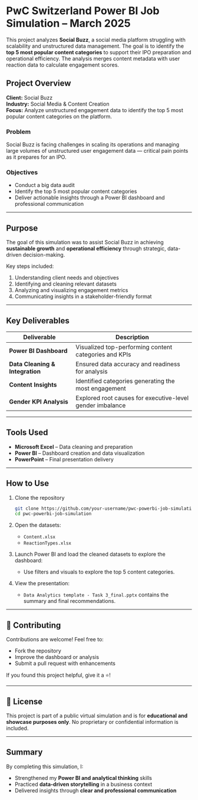 # PwC Switzerland Power BI Job Simulation – March 2025

This project analyzes **Social Buzz**, a social media platform struggling with scalability and unstructured data management. The goal is to identify the **top 5 most popular content categories** to support their IPO preparation and operational efficiency. The analysis merges content metadata with user reaction data to calculate engagement scores.

##  Project Overview

**Client:** Social Buzz  
**Industry:** Social Media & Content Creation  
**Focus:** Analyze unstructured engagement data to identify the top 5 most popular content categories on the platform.

### Problem
Social Buzz is facing challenges in scaling its operations and managing large volumes of unstructured user engagement data — critical pain points as it prepares for an IPO.

### Objectives
- Conduct a big data audit
- Identify the top 5 most popular content categories
- Deliver actionable insights through a Power BI dashboard and professional communication

---

##  Purpose

The goal of this simulation was to assist Social Buzz in achieving **sustainable growth** and **operational efficiency** through strategic, data-driven decision-making.

Key steps included:
1. Understanding client needs and objectives
2. Identifying and cleaning relevant datasets
3. Analyzing and visualizing engagement metrics
4. Communicating insights in a stakeholder-friendly format

---

## Key Deliverables

| Deliverable                     | Description |
|--------------------------------|-------------|
| **Power BI Dashboard**         | Visualized top-performing content categories and KPIs |
| **Data Cleaning & Integration**| Ensured data accuracy and readiness for analysis |
| **Content Insights**           | Identified categories generating the most engagement |
| **Gender KPI Analysis**        | Explored root causes for executive-level gender imbalance |

---

##  Tools Used

- **Microsoft Excel** – Data cleaning and preparation  
- **Power BI** – Dashboard creation and data visualization  
- **PowerPoint** – Final presentation delivery  
---

##  How to Use

1. Clone the repository  
   ```bash
   git clone https://github.com/your-username/pwc-powerbi-job-simulation.git
   cd pwc-powerbi-job-simulation
   ```

2. Open the datasets:
   - `Content.xlsx`
   - `ReactionTypes.xlsx`

3. Launch Power BI and load the cleaned datasets to explore the dashboard:
   - Use filters and visuals to explore the top 5 content categories.

4. View the presentation:
   - `Data Analytics template - Task 3_final.pptx` contains the summary and final recommendations.

---

## 🤝 Contributing

Contributions are welcome! Feel free to:
- Fork the repository
- Improve the dashboard or analysis
- Submit a pull request with enhancements

If you found this project helpful, give it a ⭐!

---

## 📄 License

This project is part of a public virtual simulation and is for **educational and showcase purposes only**. No proprietary or confidential information is included.

---

## Summary

By completing this simulation, I:
- Strengthened my **Power BI and analytical thinking** skills
- Practiced **data-driven storytelling** in a business context
- Delivered insights through **clear and professional communication**
